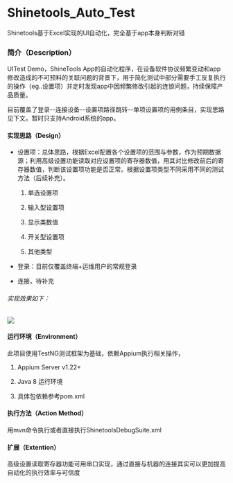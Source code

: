 # Shinetools_Auto_Test

Shinetools基于Excel实现的UI自动化，完全基于app本身判断对错

### 简介（Description）

UITest Demo，ShineTools App的自动化程序，在设备软件协议频繁变动和app修改造成的不可预料的关联问题的背景下，用于简化测试中部分需要手工反复执行的操作（eg..设置项）并定时发现app中因频繁修改引起的连锁问题，持续保障产品质量。

目前覆盖了登录--连接设备--设置项路径跳转--单项设置项的用例条目，实现思路见下文。暂时只支持Android系统的app。

#### 实现思路（Design）

- 设置项：总体思路，根据Excel配置各个设置项的范围与参数，作为预期数据源；利用高级设置功能读取对应设置项的寄存器数值，用其对比修改前后的寄存器数值，判断该设置项功能是否正常。根据设置项类型不同采用不同的测试方法（后续补充）。
  
  1. 单选设置项
  
  2. 输入型设置项
  
  3. 显示类数值
  
  4. 开关型设置项
  
  5. 其他类型

- 登录：目前仅覆盖终端+运维用户的常规登录

- 连接，待补充

###### 实现效果如下：

![](D:\googleDownloads\video.gif)

#### 运行环境（Environment）

此项目使用TestNG测试框架为基础，依赖Appium执行相关操作，

1. Appium Server v1.22+

2. Java 8 运行环境

3. 具体包依赖参考pom.xml

#### 执行方法（Action Method）

用mvn命令执行或者直接执行ShinetoolsDebugSuite.xml

#### 扩展（Extention）

高级设置读取寄存器功能可用串口实现，通过直接与机器的连接其实可以更加提高自动化的执行效率与可信度


